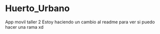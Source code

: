 # Huerto_Urbano
App movil taller 2
Estoy haciendo un cambio al readme para ver si puedo hacer una rama xd
